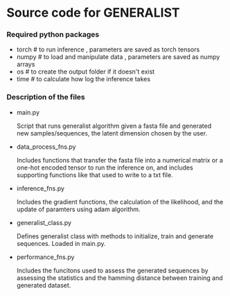 # Source code for GENERALIST 
### Required python packages 
- torch # to run inference , parameters are saved as torch tensors
- numpy # to load and manipulate data , parameters are saved as numpy arrays
- os    # to create the output folder if it doesn't exist
- time  # to calculate how log the inference takes

### Description of the files 
- main.py

    Script that runs generalist algorithm given a fasta file and generated new samples/sequences, the latent dimension chosen by the user. 
    
- data_process_fns.py

    Includes functions that transfer the fasta file into a numerical matrix or a one-hot encoded tensor to run the inference on, and includes supporting functions like that used to write to a txt file. 

- inference_fns.py

    Includes the gradient functions, the calculation of the likelihood, and the update of paramters using adam algorithm.

- generalist_class.py

    Defines generalist class with methods to initialize, train and generate sequences. Loaded in main.py.

- performance_fns.py

    Includes the funcitons used to assess the generated sequences by assessing the statistics and the hamming distance between training and generated dataset.